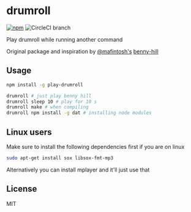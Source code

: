 # drumroll

[![npm](https://img.shields.io/npm/dt/play-drumroll.svg)](https://www.npmjs.com/package/play-drumroll)
![CircleCI branch](https://img.shields.io/circleci/project/github/bibixx/drumroll/master.svg)

Play drumroll while running another command

Original package and inspiration by [@mafintosh's](https://github.com/mafintosh/) [benny-hill](https://github.com/mafintosh/benny-hill)

## Usage

```bash
npm install -g play-drumroll

drumroll # just play benny hill
drumroll sleep 10 # play for 10 s
drumroll make # when compiling
drumroll npm install -g dat # installing node modules
```

## Linux users

Make sure to install the following dependencies first if you are on linux

```bash
sudo apt-get install sox libsox-fmt-mp3
```

Alternatively you can install mplayer and it'll just use that

## License

MIT
